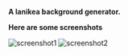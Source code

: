 **A lanikea background generator.**


**Here are some screenshots**

![screenshot1](https://github.com/visnudeva/Niri70S/blob/main/Screenshot1.png?raw=true)
![screenshot2](https://github.com/visnudeva/Niri70S/blob/main/Screenshot2.png?raw=true)
